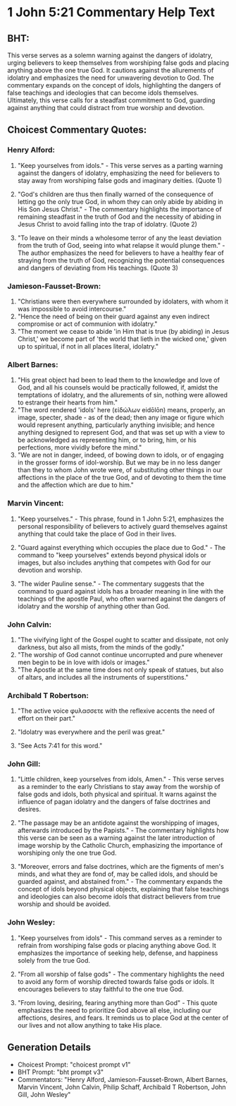 # 1 John 5:21 Commentary Help Text

## BHT:
This verse serves as a solemn warning against the dangers of idolatry, urging believers to keep themselves from worshiping false gods and placing anything above the one true God. It cautions against the allurements of idolatry and emphasizes the need for unwavering devotion to God. The commentary expands on the concept of idols, highlighting the dangers of false teachings and ideologies that can become idols themselves. Ultimately, this verse calls for a steadfast commitment to God, guarding against anything that could distract from true worship and devotion.

## Choicest Commentary Quotes:
### Henry Alford:
1. "Keep yourselves from idols." - This verse serves as a parting warning against the dangers of idolatry, emphasizing the need for believers to stay away from worshiping false gods and imaginary deities. (Quote 1)

2. "God's children are thus then finally warned of the consequence of letting go the only true God, in whom they can only abide by abiding in His Son Jesus Christ." - The commentary highlights the importance of remaining steadfast in the truth of God and the necessity of abiding in Jesus Christ to avoid falling into the trap of idolatry. (Quote 2)

3. "To leave on their minds a wholesome terror of any the least deviation from the truth of God, seeing into what relapse it would plunge them." - The author emphasizes the need for believers to have a healthy fear of straying from the truth of God, recognizing the potential consequences and dangers of deviating from His teachings. (Quote 3)

### Jamieson-Fausset-Brown:
1. "Christians were then everywhere surrounded by idolaters, with whom it was impossible to avoid intercourse."
2. "Hence the need of being on their guard against any even indirect compromise or act of communion with idolatry."
3. "The moment we cease to abide 'in Him that is true (by abiding) in Jesus Christ,' we become part of 'the world that lieth in the wicked one,' given up to spiritual, if not in all places literal, idolatry."

### Albert Barnes:
1. "His great object had been to lead them to the knowledge and love of God, and all his counsels would be practically followed, if, amidst the temptations of idolatry, and the allurements of sin, nothing were allowed to estrange their hearts from him."
2. "The word rendered 'idols' here (εἰδώλων eidōlōn) means, properly, an image, specter, shade - as of the dead; then any image or figure which would represent anything, particularly anything invisible; and hence anything designed to represent God, and that was set up with a view to be acknowledged as representing him, or to bring, him, or his perfections, more vividly before the mind."
3. "We are not in danger, indeed, of bowing down to idols, or of engaging in the grosser forms of idol-worship. But we may be in no less danger than they to whom John wrote were, of substituting other things in our affections in the place of the true God, and of devoting to them the time and the affection which are due to him."

### Marvin Vincent:
1. "Keep yourselves." - This phrase, found in 1 John 5:21, emphasizes the personal responsibility of believers to actively guard themselves against anything that could take the place of God in their lives.

2. "Guard against everything which occupies the place due to God." - The command to "keep yourselves" extends beyond physical idols or images, but also includes anything that competes with God for our devotion and worship.

3. "The wider Pauline sense." - The commentary suggests that the command to guard against idols has a broader meaning in line with the teachings of the apostle Paul, who often warned against the dangers of idolatry and the worship of anything other than God.

### John Calvin:
1. "The vivifying light of the Gospel ought to scatter and dissipate, not only darkness, but also all mists, from the minds of the godly."
2. "The worship of God cannot continue uncorrupted and pure whenever men begin to be in love with idols or images."
3. "The Apostle at the same time does not only speak of statues, but also of altars, and includes all the instruments of superstitions."

### Archibald T Robertson:
1. "The active voice φυλασσετε with the reflexive accents the need of effort on their part." 

2. "Idolatry was everywhere and the peril was great." 

3. "See Acts 7:41 for this word."

### John Gill:
1. "Little children, keep yourselves from idols, Amen." - This verse serves as a reminder to the early Christians to stay away from the worship of false gods and idols, both physical and spiritual. It warns against the influence of pagan idolatry and the dangers of false doctrines and desires.

2. "The passage may be an antidote against the worshipping of images, afterwards introduced by the Papists." - The commentary highlights how this verse can be seen as a warning against the later introduction of image worship by the Catholic Church, emphasizing the importance of worshiping only the one true God.

3. "Moreover, errors and false doctrines, which are the figments of men's minds, and what they are fond of, may be called idols, and should be guarded against, and abstained from." - The commentary expands the concept of idols beyond physical objects, explaining that false teachings and ideologies can also become idols that distract believers from true worship and should be avoided.

### John Wesley:
1. "Keep yourselves from idols" - This command serves as a reminder to refrain from worshiping false gods or placing anything above God. It emphasizes the importance of seeking help, defense, and happiness solely from the true God.

2. "From all worship of false gods" - The commentary highlights the need to avoid any form of worship directed towards false gods or idols. It encourages believers to stay faithful to the one true God.

3. "From loving, desiring, fearing anything more than God" - This quote emphasizes the need to prioritize God above all else, including our affections, desires, and fears. It reminds us to place God at the center of our lives and not allow anything to take His place.


## Generation Details
- Choicest Prompt: "choicest prompt v1"
- BHT Prompt: "bht prompt v3"
- Commentators: "Henry Alford, Jamieson-Fausset-Brown, Albert Barnes, Marvin Vincent, John Calvin, Philip Schaff, Archibald T Robertson, John Gill, John Wesley"
